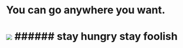 <h1>You can go anywhere you want.<h1>
<img src="https://github.com/SH-dxj-SF/MyRepo/blob/master/D-Rose-3-Nightmare-HERO.jpg?raw=true"/>
######  stay hungry stay foolish

<!--
**SH-dxj-SF/SH-dxj-SF** is a ✨ _special_ ✨ repository because its `README.md` (this file) appears on your GitHub profile.

Here are some ideas to get you started:

- 🔭 I’m currently working on ...
- 🌱 I’m currently learning ...
- 👯 I’m looking to collaborate on ...
- 🤔 I’m looking for help with ...
- 💬 Ask me about ...
- 📫 How to reach me: ...
- 😄 Pronouns: ...
- ⚡ Fun fact: ...
-->
